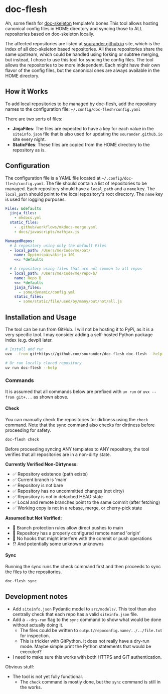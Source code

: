 # doc-flesh

Ah, some flesh for [doc-skeleton](https://github.com/sourander/doc-skeleton) template's bones This tool allows hosting canonical config files in HOME directory and syncing those to ALL repositories based on doc-skeleton locally.

The affected repositories are listed at [sourander.github.io](https://sourander.github.io/) site, which is the index of all doc-skeleton based repositories. All these repositories share the same upstream, which could be handled using forking or subtree merging, but instead, I chose to use this tool for syncing the config files. The tool allows the repositories to be more independent. Each might have their own flavor of the config files, but the canonical ones are always available in the HOME directory.

## How it Works

To add local repositories to be managed by doc-flesh, add the repository names to the configuration file: `~/.config/doc-flesh/config.yaml`

There are two sorts of files:

* **JinjaFiles**: The files are expected to have a key for each value in the `siteinfo.json` file that is also used for updating the `sourander.github.io` site every night.
* **StaticFiles**: These files are copied from the HOME directory to the repository as is.

## Configuration

The configuration file is a YAML file located at `~/.config/doc-flesh/config.yaml`. The file should contain a list of repositories to be managed. Each repository should have a `local_path` and a `name` key. The `local_path` should point to the local repository's root directory. The `name` key is used for logging purposes.

```yaml
Files: &defaults
  jinja_files:
    - mkdocs.yml
  static_files:
    - .github/workflows/mkdocs-merge.yaml
    - docs/javascripts/mathjax.js

ManagedRepos:
  # A repository using only the default Files
  - local_path: /Users/me/Code/me/oat/
    name: Oppimispäiväkirja 101
    <<: *defaults

  # A repository using files that are not common to all repos
  - local_path: /Users/me/Code/me/repo-b/
    name: Repo B
    <<: *defaults
    jinja_files:
      - some/dynamic/config.yml
    static_files:
      - some/static/file/used/by/many/but/not/all.js

```

## Installation and Usage

The tool can be run from GitHub. I will not be hosting it to PyPi, as it is a very specific tool. I may consider adding a self-hosted Python package index (e.g. devpi) later.

```bash
# Install and run
uvx --from git+https://github.com/sourander/doc-flesh doc-flesh --help

# Or run locally cloned repository
uv run doc-flesh --help
```

### Commands

It is assumed that all commands below are prefixed with `uv run` or `uvx --from git+...` as shown above.

#### Check

You can manually check the repositories for dirtiness using the `check` command. Note that the sync command also checks for dirtiness before proceeding for safety.

```bash
doc-flesh check
```

Before proceeding syncing ANY templates to ANY repository, the tool verifies that all repositories are in a non-dirty state.

**Currently Verified Non-Dirtyness:**

* ✅ Repository existence (path exists)
* ✅ Current branch is 'main'
* ✅ Repository is not bare
* ✅ Repository has no uncommitted changes (not dirty)
* ✅ Repository is not in detached HEAD state
* ✅ Local and remote branches point to the same commit (after fetching)
* ✅ Working copy is not in a rebase, merge, or cherry-pick state

**Assumed but Not Verified:**

* 🚧 Branch protection rules allow direct pushes to main
* 🚧 Repository has a properly configured remote named 'origin'
* 🚧 No hooks that might interfere with the commit or push operations
* ⁉️ And potentially some unknown unknowns


#### Sync

Running the sync runs the check command first and then proceeds to sync the files to the repositories.

```bash
doc-flesh sync
```

## Development notes

* Add `siteinfo.json` Pydantic model to `src/models/`. This tool than also centrally check that each repo has a valid `siteinfo.json` file.
* Add a `--dry-run` flag to the `sync` command to show what would be done without actually doing it. 
    * The files could be written to `output/repoconfig.name/../../file.txt` for inspection.
    * This is trickier with GitPython. It does not really have a dry-run mode. Maybe simple print the Python statements that would be executed?
* I need to make sure this works with both HTTPS and GIT authentication. 

Obvious stuff:

* The tool is not yet fully functional. 
    * The `check` command is mostly done, but the `sync` command is still in the works.

